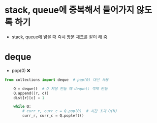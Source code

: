 # stack, queue에 중복해서 들어가지 않도록 하기
- stack, queue에 넣을 때 즉시 방문 체크를 같이 해 줌

# deque
- pop(0) ❌
~~~python
from collections import deque  # pop(0) 대신 사용

    Q = deque()  # Q 처음 만들 때 deque() 객체 만듦
    Q.append((r, c))
    dist[r][c] = 1

    while Q:
        # curr_r, curr_c = Q.pop(0)  # 시간 초과 O(N)
        curr_r, curr_c = Q.popleft()
~~~